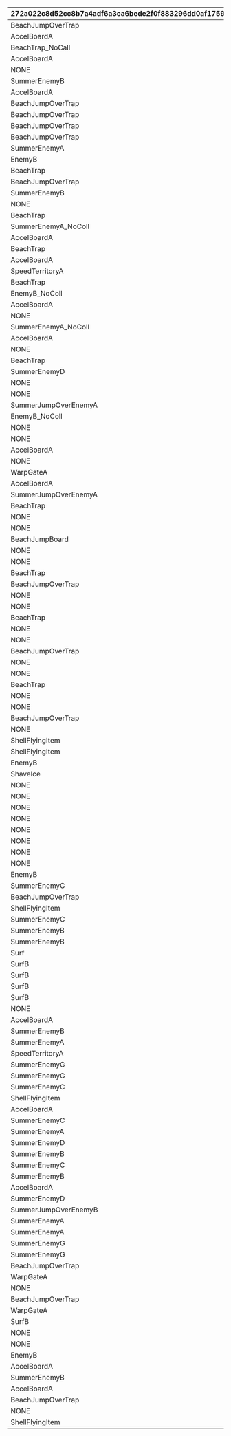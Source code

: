 |272a022c8d52cc8b7a4adf6a3ca6bede2f0f883296dd0af1759252ed8d2edda9|52dae1c6085e206e0cc8d8e798cbbeba1edf12c2397681595c8ae879b5cb01da|bf1be4420efd9dfa9095211beb3a6acedb8b1d2b361d948d2cc73f44dd7baf69|1c1d5cd79a8ebccf114c296991490fbd580822e9c7c29a3bbd9bf26887dbe862|d07955b82f7b71ae91f2b89caefeb3c730631c4b44ea7beaec798812a4b46548|12931df27ab84768a6ade55ec5644f72c1c2ffc7b0ae2206f663452b48eef2bf|85abaf669c2549b26ed3e60947e6361742ae45c1df7c1b6865107326f5fcd73b|8dc361a0db12f23b105faee6a10d7bbbffdad17b44ab35760d6b6455d7aa6836|52eafc497341075aac40bdc7aeb73a89da54c42792eda7d4313fb0d2ff3af8e2|2ea3c29e5c38d08a470eddd085b42f108f687a0c3dee1332aa10e51c26cb0159|5d9592cffcc16ccfaea19a7278dce33f648d0cdf15ddbc656af930e5c71fc1b7|26865786659979c6dd3735df9905929acf458a2df9f64be6ef86f13fe36d86be|da22805a23fb98ba45b76b8ee6e9f2a88e1685f8fd2cdb1e08800abaa2f660f1|241dadb8be0265914af6f83544fe01c381f75ee8256d443d08ea73e5e37a3651|0c9e359a481f32df3563a55f38ad0efd231baa93650bcdbd56c308b8c31841c0|1d6d4103010ef809702b080a3c03293ed1763ec0717ae0428da40c7eb3bfaa0d|d5ca7cf884e853a6160ca7e6f43e2e7756500c23244e8101a137be4337c768b8|66fd63f7d99109a8e5e826074c368e6e4eb3749b674dd3ca038415d43150b618|637626115516b4ce7ce335dc64c5e5a77a33e84b89359174e80b68c2373f42d8|7180aac5d215617624714980b07459bf2b111927a835b84da5efa550cdf1f624|2a1bcdfb7ce62f7c2fa597d637f36aca586b9dc5c2713cb8174aeec4ec7cad60|
| --- | --- | --- | --- | --- | --- | --- | --- | --- | --- | --- | --- | --- | --- | --- | --- | --- | --- | --- | --- | --- |
|BeachJumpOverTrap|0|2500|1000|NONE|NONE|AccelBoardA|600|0|1800|SummerEnemyA|NONE|NONE|0|SpeedTerritoryA|1000|NONE|0|SummerEnemyC|3100|0|
|AccelBoardA|0|2000|800|NONE|NONE|AccelBoardA|500|0|1300|SummerEnemyB|NONE|NONE|0|WaterMelon|1001|NONE|0|SpeedTerritoryA|3000|0|
|BeachTrap_NoCall|0|1600|1000|NONE|NONE|SummerEnemyA_NoColl|400|0|1300|Balloon|NONE|NONE|0|EnemyB_NoColl|1002|NONE|0|SpeedTerritoryA_NoColl|2000|0|
|AccelBoardA|0|3000|1500|NONE|NONE|AccelBoardA|700|0|2300|BeachJumpOverTrap|NONE|NONE|0|BeachJumpOverTrap|1003|NONE|0|EnemyB|3300|0|
|NONE|0|2700|1300|NONE|NONE|SummerEnemyA|800|0|1900|BeachJumpOverTrap|NONE|NONE|0|SpeedTerritoryA|1004|NONE|0|BeachJumpOverTrap|0|0|
|SummerEnemyB|0|2600|1500|NONE|NONE|SummerJumpOverEnemyC|300|0|2000|BeachJumpBoard|NONE|NONE|0|AccelBoardA|1005|NONE|0|SpeedTerritoryA|3300|0|
|AccelBoardA|0|2500|1300|NONE|NONE|BeachTrap|700|3700|1800|SummerEnemyA|NONE|BeachTrap|0|BeachJumpOverTrap|1006|NONE|0|BeachTrap|3000|0|
|BeachJumpOverTrap|0|2400|1300|NONE|NONE|SummerEnemyB|500|0|1800|AccelBoardA|NONE|NONE|0|SummerEnemyB|1007|NONE|0|BeachJumpOverTrap|3100|0|
|BeachJumpOverTrap|0|2700|1100|NONE|NONE|BeachJumpBoard|500|3700|2300|AccelBoardA|NONE|SummerEnemyB|0|AccelBoardA|1008|NONE|0|SummerEnemyB|3400|0|
|BeachJumpOverTrap|0|2900|1000|NONE|NONE|BeachTrap_NoCall|400|3700|2000|Balloon|NONE|SpeedTerritoryA|0|BeachJumpOverTrap|1009|NONE|0|SummerEnemyA_NoColl|3300|0|
|BeachJumpOverTrap|0|3000|1400|NONE|NONE|SpeedTerritoryA|400|0|2200|BeachJumpOverTrap|NONE|NONE|0|EnemyB|1010|NONE|0|BeachJumpOverTrap|3500|0|
|SummerEnemyA|0|2400|900|NONE|NONE|SpeedTerritoryA|400|3300|1500|SummerEnemyD|NONE|AccelBoardA|0|BeachJumpOverTrap|1011|NONE|0|BeachJumpBoard|2800|0|
|EnemyB|0|2850|1200|NONE|NONE|SpeedTerritoryA_NoColl|300|0|2200|Balloon|NONE|NONE|0|BeachJumpBoard|1012|NONE|0|SpeedTerritoryA_NoColl|3750|0|
|BeachTrap|0|2600|1400|NONE|NONE|AccelBoardA|900|0|2100|SpeedTerritoryA|NONE|NONE|0|SummerEnemyD|1013|NONE|0|BeachTrap|3300|0|
|BeachJumpOverTrap|3500|2200|1400|NONE|NONE|SpeedTerritoryA|400|3000|1800|WaterMelon|SummerJumpOverEnemyB|AccelBoardA|0|SummerJumpOverEnemyB|1014|NONE|0|BeachTrap|2600|0|
|SummerEnemyB|0|2500|1100|NONE|NONE|SummerEnemyA_NoColl|600|0|1900|Balloon|NONE|NONE|0|BeachTrap_NoCall|1015|NONE|0|SpeedTerritoryA_NoColl|3700|0|
|NONE|0|3300|1400|NONE|NONE|EnemyB|600|0|2300|AccelBoardA|NONE|NONE|0|BeachTrap|1016|NONE|0|AccelBoardA|0|0|
|BeachTrap|0|2500|1200|NONE|NONE|EnemyB|400|0|1600|AccelBoardA|NONE|NONE|0|AccelBoardA|1017|NONE|0|WaterMelon|3300|0|
|SummerEnemyA_NoColl|0|1900|900|NONE|NONE|BeachTrap|600|2900|1100|BeachTrap|NONE|EnemyB_NoColl|0|EnemyB_NoColl|1018|NONE|0|Balloon|2400|0|
|AccelBoardA|0|2500|1200|NONE|NONE|BeachTrap|500|3800|2000|BeachTrap|NONE|BeachTrap|0|SummerEnemyA|1019|NONE|0|BeachTrap|3000|0|
|BeachTrap|3700|2300|900|NONE|NONE|BeachJumpBoard|400|3100|1900|AccelBoardA|SummerEnemyD|SummerEnemyD|0|BeachTrap|1020|NONE|0|BeachTrap|2700|0|
|AccelBoardA|0|2400|700|NONE|NONE|Balloon|400|0|1550|EnemyB|NONE|NONE|0|BeachTrap_NoCall|1021|NONE|0|SummerEnemyA_NoColl|3400|0|
|SpeedTerritoryA|0|2500|1200|NONE|NONE|BeachTrap|800|0|1800|SummerEnemyB|NONE|NONE|0|AccelBoardA|1022|NONE|0|BeachTrap|3400|0|
|BeachTrap|0|2000|1000|NONE|NONE|BeachTrap|500|3500|1500|SummerEnemyC|NONE|BeachTrap|0|WaterMelon|1023|NONE|0|SummerJumpOverEnemyC|3000|0|
|EnemyB_NoColl|3700|1800|600|NONE|NONE|Balloon|400|3200|1300|SummerEnemyB|SummerJumpOverEnemyC|BeachTrap|0|SpeedTerritoryA_NoColl|1024|NONE|0|SummerEnemyA_NoColl|2300|0|
|AccelBoardA|0|2700|1300|NONE|NONE|AccelBoardA|900|0|2000|EnemyB|NONE|NONE|0|AccelBoardA|1025|NONE|0|AccelBoardA|3400|0|
|NONE|0|2500|800|NONE|NONE|AccelBoardA|400|0|1500|EnemyB|NONE|NONE|0|BeachJumpBoard|1026|NONE|0|WaterMelon|0|0|
|SummerEnemyA_NoColl|0|1700|630|NONE|NONE|BeachTrap|400|3100|700|SpeedTerritoryA|NONE|BeachJumpBoard|0|EnemyB_NoColl|1027|NONE|0|Balloon|2600|0|
|AccelBoardA|0|2700|1400|NONE|NONE|AccelBoardA|600|0|2300|SpeedTerritoryA|NONE|NONE|0|BeachTrap|1028|NONE|0|SummerEnemyD|3200|0|
|NONE|0|2500|1000|NONE|NONE|BeachTrap|500|0|1700|SummerEnemyC|NONE|NONE|0|WarpGateA|1029|NONE|0|SpeedTerritoryA|0|0|
|BeachTrap|0|2500|1500|NONE|NONE|AccelBoardA|500|3500|2000|WaterMelon|NONE|SpeedTerritoryA|0|BeachTrap|1030|NONE|0|AccelBoardA|2800|0|
|SummerEnemyD|0|2900|1200|NONE|NONE|SpeedTerritoryA_NoColl|350|3500|2200|Balloon|NONE|AccelBoardA|0|BeachTrap|1031|NONE|0|SpeedTerritoryA_NoColl|3200|0|
|NONE|0|0|1500|NONE|NONE|SummerEnemyA|700|0|3000|AccelBoardA|NONE|NONE|0|NONE|1032|NONE|0|SummerEnemyA|0|0|
|NONE|0|3100|1400|NONE|NONE|AccelBoardA|700|0|2200|BeachTrap|NONE|NONE|0|SpeedTerritoryA|1033|NONE|0|SummerEnemyA|0|0|
|SummerJumpOverEnemyA|0|2500|1000|NONE|NONE|BeachJumpOverTrap|500|3500|2000|BeachTrap|NONE|SpeedTerritoryB|0|SummerJumpOverEnemyD|1034|NONE|0|SummerJumpOverEnemyC|3000|0|
|EnemyB_NoColl|3100|1500|800|NONE|NONE|SummerEnemyC|400|2700|1200|BeachJumpOverTrap|EnemyB_NoColl|BeachTrap_NoCall|0|Balloon|1035|NONE|0|BeachTrap|2300|0|
|NONE|0|0|1200|NONE|NONE|SpeedTerritoryA|500|0|2700|AccelBoardA|NONE|NONE|0|NONE|1036|NONE|0|BeachTrap|0|0|
|NONE|0|3000|1000|NONE|NONE|AccelBoardA|500|0|2000|SummerEnemyD|NONE|NONE|0|AccelBoardA|1037|NONE|0|BeachTrap|0|0|
|AccelBoardA|0|2700|1000|NONE|NONE|WaterMelon|500|3500|2200|SpeedTerritoryB|NONE|AccelBoardA|0|EnemyB|1038|NONE|0|AccelBoardA|3000|0|
|NONE|0|2400|1700|NONE|NONE|BeachTrap|800|0|2500|SpeedTerritoryA|NONE|NONE|0|NONE|1039|NONE|0|WarpGateA|3100|0|
|WarpGateA|0|1800|1000|NONE|NONE|SummerEnemyC|500|0|1400|EnemyB|NONE|NONE|0|SummerJumpOverEnemyA|1040|NONE|0|SummerJumpOverEnemyA|2500|0|
|AccelBoardA|0|2800|1500|NONE|NONE|BeachTrap|1000|0|2000|BeachTrap|NONE|NONE|0|SummerEnemyC|1041|NONE|0|AccelBoardA|3300|0|
|SummerJumpOverEnemyA|0|1800|900|NONE|NONE|BeachTrap|500|3300|1300|BeachTrap|NONE|AccelBoardA|0|WaterMelon|1042|NONE|0|AccelBoardA|2700|0|
|BeachTrap|0|2200|1100|NONE|NONE|SummerEnemyB|500|0|1500|AccelBoardA|NONE|NONE|0|SummerEnemyC|1043|NONE|0|AccelBoardA|2700|0|
|NONE|0|3300|1400|NONE|NONE|SummerEnemyB|500|0|2300|AccelBoardA|NONE|NONE|0|SpeedTerritoryB|1044|NONE|0|BeachJumpBoard|0|0|
|NONE|0|2700|1900|NONE|NONE|AccelBoardA|1280|0|2300|EnemyB|NONE|NONE|0|AccelBoardA|1045|NONE|0|AccelBoardA|0|0|
|BeachJumpBoard|0|2000|900|NONE|NONE|AccelBoardA|400|0|1300|AccelBoardA|NONE|NONE|0|EnemyB|1046|NONE|0|AccelBoardA|2500|0|
|NONE|0|0|1500|NONE|NONE|AccelBoardA|700|0|2400|SpeedTerritoryB|NONE|NONE|0|NONE|1047|NONE|0|WarpGateA|0|0|
|NONE|0|3100|1600|NONE|NONE|AccelBoardA|550|0|2500|SummerEnemyD|NONE|NONE|0|BeachTrap|1048|NONE|0|BeachTrap|0|0|
|BeachTrap|0|2500|1000|NONE|NONE|WaterMelon|500|3500|2000|SpeedTerritoryB|NONE|BeachTrap|0|BeachJumpOverTrap|1049|NONE|0|AccelBoardA|3000|0|
|BeachJumpOverTrap|0|2400|1200|NONE|NONE|BeachJumpOverTrap|600|3600|1800|BeachJumpOverTrap|NONE|BeachJumpOverTrap|0|BeachJumpOverTrap|1050|NONE|0|BeachJumpOverTrap|3000|0|
|NONE|0|3000|1300|NONE|NONE|BeachJumpBoard|500|0|2200|BeachJumpBoard|NONE|NONE|0|BeachJumpBoard|1051|NONE|0|BeachJumpBoard|0|0|
|NONE|0|3500|1200|NONE|NONE|BeachJumpBoard|300|0|2100|BeachJumpBoard|NONE|NONE|0|SpeedTerritoryA|1052|NONE|0|BeachJumpBoard|0|0|
|BeachTrap|0|2400|1200|NONE|NONE|BeachJumpOverTrap|600|3600|1800|BeachJumpOverTrap|NONE|BeachTrap|0|BeachTrap|1053|NONE|0|BeachJumpOverTrap|3000|0|
|NONE|0|0|0|NONE|NONE|NONE|500|0|0|BeachJumpBoard|NONE|NONE|0|NONE|1054|NONE|0|NONE|0|0|
|NONE|0|3500|1200|NONE|NONE|BeachJumpBoard|300|0|2100|BeachJumpBoard|NONE|NONE|0|EnemyB|1055|NONE|0|BeachJumpBoard|0|0|
|BeachJumpOverTrap|0|2400|1200|NONE|NONE|BeachJumpOverTrap|600|3600|1800|BeachJumpOverTrap|NONE|BeachTrap|0|BeachJumpOverTrap|1056|NONE|0|BeachJumpOverTrap|3000|0|
|NONE|0|0|1500|NONE|NONE|BeachJumpBoard|500|0|2500|BeachJumpBoard|NONE|NONE|0|NONE|1057|NONE|0|BeachJumpBoard|0|0|
|NONE|0|3500|1200|NONE|NONE|BeachJumpBoard|300|0|2100|BeachJumpBoard|NONE|NONE|0|SummerEnemyC|1058|NONE|0|BeachJumpBoard|0|0|
|BeachTrap|0|2400|1200|NONE|NONE|BeachJumpOverTrap|600|3600|1800|BeachJumpOverTrap|NONE|BeachTrap|0|BeachJumpOverTrap|1059|NONE|0|BeachJumpOverTrap|3000|0|
|NONE|0|0|2500|NONE|NONE|BeachJumpBoard|1300|0|0|BeachJumpBoard|NONE|NONE|0|NONE|1060|NONE|0|NONE|0|0|
|NONE|0|3500|1200|NONE|NONE|BeachJumpBoard|300|0|2100|BeachJumpBoard|NONE|NONE|0|SummerJumpOverEnemyB|1061|NONE|0|BeachJumpBoard|0|0|
|BeachJumpOverTrap|0|2600|1200|NONE|NONE|BeachTrap|500|0|1800|SummerEnemyD|NONE|NONE|0|BeachJumpOverTrap|1062|NONE|0|AccelBoardA|3300|0|
|NONE|0|0|2300|NONE|NONE|SpeedTerritoryB|700|0|3300|BeachJumpBoard|NONE|NONE|0|NONE|1063|NONE|0|AccelBoardA|0|0|
|ShellFlyingItem|3200|2000|1200|NONE|NONE|ShaveIce|600|2800|1600|SpeedTerritoryB|ShellFlyingItem|SummerEnemyG|0|EnemyB|1064|NONE|0|ShellFlyingItem|2400|0|
|ShellFlyingItem|2800|1600|800|SummerEnemyG|SummerEnemyG|BeachTrap|400|2400|1200|SummerEnemyD|ShellFlyingItem|SummerEnemyA|0|EnemyB|1065|NONE|3600|ShaveIce|2000|3200|
|EnemyB|3200|2000|800|NONE|SummerEnemyG|SummerEnemyA_NoColl|400|2800|1600|BeachJumpBoard|SummerEnemyG|SummerEnemyC|0|ShaveIce|1066|NONE|0|SummerEnemyG|2400|3600|
|ShaveIce|3600|2400|1100|NONE|NONE|AccelBoardA|400|3200|1800|AccelBoardA|SummerEnemyA|EnemyB|0|SpeedTerritoryA|1067|NONE|0|AccelBoardA|2800|0|
|NONE|0|2700|1300|NONE|NONE|WaterMelon|300|0|2000|WaterMelon|NONE|NONE|0|ShaveIce|1068|NONE|0|WaterMelon|0|0|
|NONE|0|3200|1200|NONE|NONE|WaterMelon|300|0|2200|WaterMelon|NONE|NONE|0|WaterMelon|1069|NONE|0|WaterMelon|0|0|
|NONE|0|2550|1150|NONE|NONE|WaterMelon|300|0|1850|WaterMelon|NONE|NONE|0|ShaveIce|1070|NONE|0|WaterMelon|0|0|
|NONE|0|2400|1000|NONE|NONE|WaterMelon|300|0|1700|WaterMelon|NONE|NONE|0|ShaveIce|1071|NONE|0|WaterMelon|0|0|
|NONE|0|1600|800|NONE|NONE|SpeedTerritoryB|400|0|1200|BeachTrap|NONE|NONE|0|WaterMelon|1072|NONE|0|SummerEnemyA|0|0|
|NONE|0|1600|800|NONE|NONE|SpeedTerritoryB|400|0|1200|BeachTrap|NONE|NONE|0|Balloon|1073|NONE|0|SummerEnemyB|0|0|
|NONE|0|1600|800|NONE|NONE|SpeedTerritoryB|400|0|1200|BeachTrap|NONE|NONE|0|BeachJumpBoard|1074|NONE|0|SummerEnemyC|0|0|
|NONE|0|1600|800|NONE|NONE|SpeedTerritoryB|400|0|1200|BeachTrap|NONE|NONE|0|ShaveIce|1075|NONE|0|SummerEnemyD|0|0|
|EnemyB|3600|1800|800|NONE|NONE|SummerJumpOverEnemyC|400|3000|1200|SummerEnemyD|SummerEnemyG|ShellFlyingItem|0|ShaveIce|1076|NONE|0|EnemyB|2400|0|
|SummerEnemyC|3600|2000|800|NONE|NONE|WaterMelon|400|3200|1600|SpeedTerritoryA|SummerEnemyG|EnemyB|0|ShaveIce|1077|NONE|0|SpeedTerritoryA|2600|0|
|BeachJumpOverTrap|3600|2000|800|NONE|NONE|ShellFlyingItem|400|3600|1600|Surf|NONE|SummerEnemyG|0|SummerEnemyG|1078|NONE|0|SummerEnemyB|2800|0|
|ShellFlyingItem|2800|1600|800|NONE|NONE|BeachJumpOverTrap|400|2400|1200|BeachTrap|SummerEnemyB|ShellFlyingItem|0|Surf|1079|NONE|0|BeachTrap|2000|0|
|SummerEnemyC|2400|1300|700|SummerEnemyB|ShellFlyingItem|SummerEnemyA_NoColl|400|2000|1000|BeachJumpBoard|SummerEnemyB|Surf|0|SummerEnemyB|1080|NONE|3200|BeachTrap_NoCall|1600|2800|
|SummerEnemyB|3600|1600|800|NONE|NONE|Surf|400|2800|1200|SummerEnemyA|BeachJumpOverTrap|BeachTrap|0|SummerEnemyB|1081|NONE|0|ShellFlyingItem|2000|0|
|SummerEnemyB|3600|2000|800|NONE|NONE|ShellFlyingItem|400|3200|1600|SurfB|BeachJumpOverTrap|SummerEnemyB|0|SurfB|1082|NONE|0|BeachTrap|2400|0|
|Surf|3000|1800|800|NONE|SummerEnemyG|SurfB|400|2600|1100|SpeedTerritoryA|ShellFlyingItem|SummerEnemyC|0|SummerEnemyB|1083|NONE|0|ShellFlyingItem|2000|3400|
|SurfB|3600|1800|800|NONE|NONE|EnemyB|300|2800|1500|Surf|SummerEnemyC|SummerEnemyG|0|SummerEnemyC|1084|NONE|0|ShellFlyingItem|2500|0|
|SurfB|3600|1800|800|NONE|NONE|EnemyB|300|2800|1500|SurfB|SummerEnemyC|SummerEnemyG|0|SummerEnemyC|1085|NONE|0|BeachJumpOverTrap|2500|0|
|SurfB|3600|1800|800|NONE|NONE|EnemyB|300|2800|1500|Surf|BeachJumpOverTrap|SummerEnemyG|0|SummerEnemyC|1086|NONE|0|ShellFlyingItem|2500|0|
|SurfB|3600|1800|800|NONE|NONE|EnemyB|300|2800|1500|Surf|BeachTrap|SummerEnemyG|0|SummerEnemyC|1087|NONE|0|ShellFlyingItem|2500|0|
|NONE|0|0|0|NONE|NONE|NONE|400|0|0|Carpet500|NONE|NONE|0|NONE|1088|NONE|0|NONE|0|0|
|AccelBoardA|3500|2100|1000|NONE|NONE|SummerEnemyB|500|3000|1500|SummerEnemyA|SummerJumpOverEnemyA|BeachJumpOverTrap|0|BeachJumpOverTrap|1089|NONE|0|BeachTrap|2600|0|
|SummerEnemyB|3300|1900|900|NONE|NONE|SpeedTerritoryA|400|2800|1500|BeachTrap|BeachTrap|SummerEnemyC|0|AccelBoardA|1090|NONE|0|SummerJumpOverEnemyA|2300|0|
|SummerEnemyA|0|2700|1500|NONE|NONE|BeachTrap|500|0|2200|WaterMelon|NONE|NONE|0|SummerEnemyB|1091|NONE|0|SummerEnemyA|3200|0|
|SpeedTerritoryA|0|2200|1100|NONE|NONE|SummerEnemyA|600|3300|1700|BeachJumpOverTrap|NONE|BeachTrap|0|SummerJumpOverEnemyA|1092|NONE|0|BeachTrap|2600|0|
|SummerEnemyG|0|2600|900|NONE|NONE|EnemyB|500|3400|1500|Surf|NONE|SummerEnemyC|0|ShaveIce|1093|NONE|0|ShellFlyingItem|3000|0|
|SummerEnemyG|0|2000|800|NONE|NONE|BeachJumpOverTrap|400|3400|1300|SummerEnemyC|NONE|SummerEnemyC|0|EnemyB|1094|NONE|0|ShaveIce|2700|0|
|SummerEnemyC|0|2300|1000|NONE|NONE|WaterMelon|500|3300|1900|BeachTrap|NONE|ShellFlyingItem|0|ShaveIce|1095|NONE|0|SpeedTerritoryA|2800|0|
|ShellFlyingItem|0|2500|900|NONE|NONE|BeachJumpBoard|400|3500|1800|SummerJumpOverEnemyA|NONE|SummerEnemyC|0|ShaveIce|1096|NONE|0|SummerEnemyB|3000|0|
|AccelBoardA|3400|1900|800|NONE|NONE|SpeedTerritoryA|400|3000|1400|SummerEnemyA|SummerEnemyA|SummerEnemyB|0|SummerEnemyC|1097|NONE|0|AccelBoardA|2200|0|
|SummerEnemyC|3300|1900|900|NONE|NONE|AccelBoardA|500|3000|1500|BeachTrap|BeachTrap|SummerEnemyB|0|BeachTrap|1098|NONE|0|SummerEnemyB|2400|0|
|SummerEnemyA|0|1900|800|NONE|NONE|BeachTrap|400|3000|1400|SummerEnemyB|NONE|SummerEnemyB|0|AccelBoardA|1099|NONE|0|SummerEnemyC|2500|0|
|SummerEnemyD|3400|1900|900|NONE|NONE|BeachTrap|500|3000|1300|SummerEnemyA|SummerEnemyB|BeachTrap|0|SpeedTerritoryA|1100|NONE|0|AccelBoardA|2300|0|
|SummerEnemyB|0|2100|1000|NONE|NONE|BeachTrap|600|3300|1600|SummerEnemyA|NONE|BeachTrap|0|SummerEnemyB|1101|NONE|0|SpeedTerritoryA|2700|0|
|SummerEnemyC|3000|1900|900|NONE|SummerEnemyB|SummerEnemyA|500|2700|1500|BeachTrap|SummerEnemyA|BeachTrap|0|SummerEnemyB|1102|NONE|0|AccelBoardA|2300|3400|
|SummerEnemyB|3600|1900|1100|NONE|NONE|SummerEnemyC|600|3300|1500|SummerEnemyB|SummerEnemyC|SpeedTerritoryA|0|SpeedTerritoryA|1103|NONE|0|BeachTrap|2800|0|
|AccelBoardA|2900|1800|1000|NONE|SummerEnemyC|SummerEnemyD|600|2600|1400|BeachTrap|SpeedTerritoryA|SummerEnemyA|0|SummerEnemyA|1104|NONE|0|BeachTrap|2200|3300|
|SummerEnemyD|3100|1900|1000|NONE|SummerEnemyA|SummerJumpOverEnemyD|500|2800|1500|SummerJumpOverEnemyA|SummerEnemyD|SummerJumpOverEnemyC|0|SummerEnemyA|1105|NONE|0|SummerEnemyC|2400|3500|
|SummerJumpOverEnemyB|3500|2000|900|NONE|NONE|SummerEnemyA|500|3100|1500|SummerJumpOverEnemyC|SummerEnemyC|SummerEnemyD|0|SummerEnemyD|1106|NONE|0|SummerJumpOverEnemyB|2500|0|
|SummerEnemyA|0|2300|1200|NONE|NONE|SummerJumpOverEnemyC|600|3400|1800|SummerEnemyA|NONE|SummerJumpOverEnemyB|0|SummerJumpOverEnemyA|1107|NONE|0|SummerJumpOverEnemyC|2800|0|
|SummerEnemyA|0|2400|1000|NONE|NONE|SummerEnemyD|500|3500|1700|SummerJumpOverEnemyB|NONE|SummerEnemyB|0|SummerJumpOverEnemyC|1108|NONE|0|SummerJumpOverEnemyA|2900|0|
|SummerEnemyG|0|2000|1000|NONE|NONE|ShellFlyingItem|700|0|1300|SurfC|NONE|NONE|0|SummerEnemyG|8001|NONE|0|SummerEnemyB|3000|0|
|SummerEnemyG|0|2000|1000|NONE|NONE|SummerEnemyA|700|0|1300|SurfC|NONE|NONE|0|SummerEnemyA|8002|NONE|0|EnemyB|3000|0|
|BeachJumpOverTrap|2800|1900|1300|NONE|AccelBoardA|SummerEnemyA|300|2500|1600|SurfB|SpeedTerritoryB|SpeedTerritoryA|0|BeachTrap|8003|NONE|0|SummerJumpOverEnemyA|2200|3100|
|WarpGateA|0|1800|1300|NONE|NONE|BeachJumpBoard|300|3200|1600|SurfB|NONE|WaterMelon|0|SpeedTerritoryA_NoColl|8004|NONE|0|SummerEnemyA_NoColl|2200|0|
|NONE|0|2400|1300|NONE|NONE|Balloon|300|0|2000|SurfB|NONE|NONE|0|SpeedTerritoryA_NoColl|8005|NONE|0|SummerEnemyA_NoColl|0|0|
|BeachJumpOverTrap|1800|900|300|SurfB|AccelBoardA|SummerEnemyA|0|1500|600|NONE|SpeedTerritoryB|SpeedTerritoryA|0|BeachTrap|8006|NONE|3000|SummerJumpOverEnemyA|1200|2100|
|WarpGateA|3000|800|300|NONE|NONE|BeachJumpBoard|0|2200|600|NONE|SurfB|WaterMelon|0|SpeedTerritoryA_NoColl|8007|NONE|0|SummerEnemyA_NoColl|1200|0|
|SurfB|0|1300|300|NONE|NONE|Balloon|0|0|1000|NONE|NONE|NONE|0|SpeedTerritoryA_NoColl|8008|NONE|0|SummerEnemyA_NoColl|3000|0|
|NONE|0|1300|300|NONE|NONE|NONE|0|0|1000|NONE|NONE|NONE|0|NONE|8009|NONE|0|NONE|3000|0|
|NONE|0|3100|1000|NONE|NONE|AccelBoardA|500|0|2000|AccelBoardA|NONE|NONE|0|BeachJumpBoard|9990|NONE|0|WarpGateA|0|0|
|EnemyB|0|2000|800|NONE|NONE|BeachTrap|500|3000|1300|AccelBoardA|NONE|NONE|0|SummerJumpOverEnemyB|9991|NONE|0|BeachTrap|2500|0|
|AccelBoardA|0|2100|1100|NONE|NONE|SummerEnemyC|500|3300|1400|AccelBoardA|NONE|BeachTrap|0|EnemyB|9992|NONE|0|SummerJumpOverEnemyB|2800|0|
|SummerEnemyB|3600|2500|1200|NONE|NONE|SummerJumpOverEnemyA|500|3300|2000|AccelBoardA|SummerEnemyA|SummerEnemyA|0|AccelBoardA|9993|NONE|0|SummerEnemyA|3000|0|
|AccelBoardA|0|2000|1000|NONE|NONE|AccelBoardA|300|3000|1500|WaterMelon|NONE|AccelBoardA|0|AccelBoardA|9994|NONE|0|AccelBoardA|2500|0|
|BeachJumpOverTrap|0|1700|900|NONE|NONE|EnemyB|500|3000|1400|SummerJumpOverEnemyA|NONE|SummerJumpOverEnemyA|0|SpeedTerritoryA|9995|NONE|0|BeachJumpOverTrap|2600|0|
|NONE|0|2700|700|NONE|NONE|WarpGateA|400|0|1900|SummerJumpOverEnemyB|NONE|NONE|0|AccelBoardA|9996|NONE|0|AccelBoardA|0|0|
|ShellFlyingItem|0|2700|700|NONE|NONE|ShellFlyingItem|400|0|1900|ShaveIce|NONE|NONE|0|ShellFlyingItem|9997|NONE|0|SummerEnemyA|3600|0|